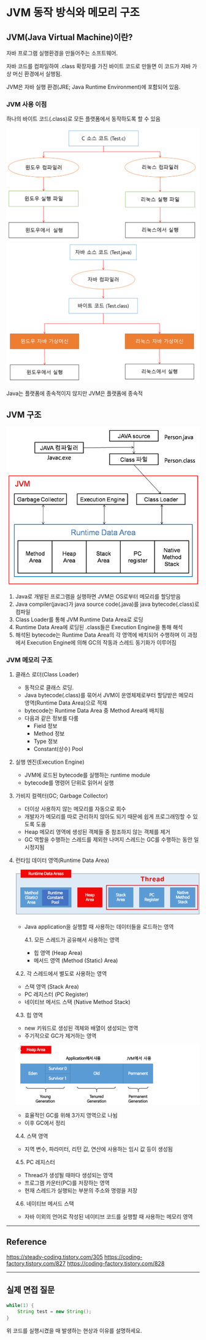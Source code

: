 # JVM 동작 방식와 메모리 구조

## JVM(Java Virtual Machine)이란?

자바 프로그램 실행환경을 만들어주는 소프트웨어.

자바 코드를 컴파일하여 .class 확장자를 가진 바이트 코드로 만들면 이 코드가 자바 가상 머신 환경에서 실행됨.

JVM은 자바 실행 환경(JRE; Java Runtime Environment)에 포함되어 있음.

### JVM 사용 이점

하나의 바이트 코드(.class)로 모든 플랫폼에서 동작하도록 할 수 있음

![](./c.png)
![](./java.png)

Java는 플랫폼에 종속적이지 않지만 JVM은 플랫폼에 종속적

## JVM 구조

![](./jvm.png)

1. Java로 개발된 프로그램을 실행하면 JVM은 OS로부터 메모리를 할당받음
2. Java compiler(javac)가 java source code(.java)를 java bytecode(.class)로 컴파일
3. Class Loader를 통해 JVM Runtime Data Area로 로딩
4. Runtime Data Area에 로딩된 .class들은 Execution Engine을 통해 해석
5. 해석된 bytecode는 Runtime Data Area의 각 영역에 배치되어 수행하며 이 과정에서 Execution Engine에 의해 GC의 작동과 스레드 동기화가 이루어짐

### JVM 메모리 구조

1. 클래스 로더(Class Loader)

   - 동적으로 클래스 로딩.
   - Java bytecode(.class)를 묶어서 JVM이 운영체제로부터 할당받은 메모리 영역(Runtime Data Area)으로 적재
   - bytecode는 Runtime Data Area 중 Method Area에 배치됨
   - 다음과 같은 정보를 다룸
     - Field 정보
     - Method 정보
     - Type 정보
     - Constant(상수) Pool

2. 실행 엔진(Execution Engine)

   - JVM에 로드된 bytecode를 실행하는 runtime module
   - bytecode를 명령어 단위로 읽어서 실행

3. 가비지 컬렉터(GC; Garbage Collector)

   - 더이상 사용하지 않는 메모리를 자동으로 회수
   - 개발자가 메모리를 따로 관리하지 않아도 되기 때문에 쉽게 프로그래밍할 수 있도록 도움
   - Heap 메모리 영역에 생성된 객체들 중 참조하지 않는 객체를 제거
   - GC 역할을 수행하는 스레드를 제외한 나머지 스레드는 GC를 수행하는 동안 일시정지됨

4. 런타임 데이터 영역(Runtime Data Area)

   ![](./runtime.png)

   - Java application을 실행할 때 사용하는 데이터들을 로드하는 영역

     4.1. 모든 스레드가 공유해서 사용하는 영역

     - 힙 영역 (Heap Area)
     - 메서드 영역 (Method (Static) Area)

    4.2. 각 스레드에서 별도로 사용하는 영역

     - 스택 영역 (Stack Area)
     - PC 레지스터 (PC Register)
     - 네이티브 메서드 스택 (Native Method Stack)

    4.3. 힙 영역

     - new 키워드로 생성된 객체와 배열이 생성되는 영역
     - 주기적으로 GC가 제거하는 영역

     ![](./heap.png)

     - 효율적인 GC를 위해 3가지 영역으로 나뉨
     - 이후 GC에서 정리

    4.4. 스택 영역

     - 지역 변수, 파라미터, 리턴 값, 연산에 사용하는 임시 값 등이 생성됨

    4.5. PC 레지스터

     - Thread가 생성될 때마다 생성되는 영역
     - 프로그램 카운터(PC)를 저장하는 영역
     - 현재 스레드가 실행되는 부분의 주소와 명령을 저장

    4.6. 네이티브 메서드 스택

     - 자바 이외의 언어로 작성된 네이티브 코드를 실행할 때 사용하는 메모리 영역

---
## Reference
https://steady-coding.tistory.com/305
https://coding-factory.tistory.com/827
https://coding-factory.tistory.com/828

---

## 실제 면접 질문

```java
while(1) {
    String test = new String();
}
```

위 코드를 실행시켰을 때 발생하는 현상과 이유를 설명하세요.
